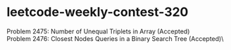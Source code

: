 # leetcode-weekly-contest-320
Problem 2475: Number of Unequal Triplets in Array (Accepted)\
Problem 2476: Closest Nodes Queries in a Binary Search Tree (Accepted)\
